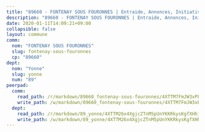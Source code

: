 ```yaml
---
title: "89660 - FONTENAY SOUS FOURONNES | Entraide, Annonces, Initiatives"
description: "89660 - FONTENAY SOUS FOURONNES | Entraide, Annonces, Initiatives"
date: 2020-01-11T14:09:21+09:00
collapsible: false
layout: commune
comm:
  nom: "FONTENAY SOUS FOURONNES"
  slug: fontenay-sous-fouronnes
  cp: "89660"
dept:
  nom: "Yonne"
  slug: yonne
  num: "89"
peerpad:
  comm:
    read_path: /r/markdown/89660_fontenay-sous-fouronnes/4XTTM7FmJW3xPLginDf5AiXr16SZTG8vKGpDbp5H7wkUUJrAT
    write_path: /w/markdown/89660_fontenay-sous-fouronnes/4XTTM7FmJW3xPLginDf5AiXr16SZTG8vKGpDbp5H7wkUUJrAT-K3TgTruuTeNSd6vPiXtwvPAGcc6gUQjvKxSPRJ7Q8EtezUFxmuPKPBpYYzvZVFqWgjLEiv5B7uy9p2yQKwz6Gtaj3Fwn5ELneki21hLK93KyMtA352YkZGwMpWrrpT7GnWVgMcB1
  dept:
    read_path: /r/markdown/89_yonne/4XTTM26x4XgjcZTnM5pUnYKKRkysKgfXHh1wiigoPHqn9LDKB
    write_path: /w/markdown/89_yonne/4XTTM26x4XgjcZTnM5pUnYKKRkysKgfXHh1wiigoPHqn9LDKB-K3TgU4xaMVqzoRnPJNyddApuMoWvJyHL35bzooauYvdhG3MLg3ikjpoueq9BDtqVP4hJBQxpPxix2gohzXyST9tZPnEkyXpDMdHiAFpx7EU6e8WgvFk7NPsBQepM8o13bG9dyqq7
---
```



